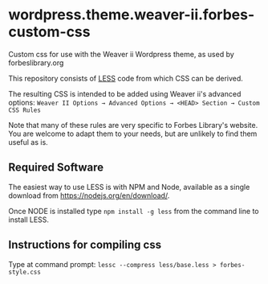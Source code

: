 wordpress.theme.weaver-ii.forbes-custom-css
===========================================

Custom css for use with the Weaver ii Wordpress theme, as used by
forbeslibrary.org

This repository consists of [LESS](http://lesscss.org/) code from which CSS can
be derived.

The resulting CSS is intended to be added using Weaver ii's advanced
options: `Weaver II Options → Advanced Options → <HEAD> Section → Custom CSS
Rules`

Note that many of these rules are very specific to Forbes Library's website.
You are welcome to adapt them to your needs, but are unlikely to find them
useful as is.

Required Software
-----------------
The easiest way to use LESS is with NPM and Node, available as a single download
from https://nodejs.org/en/download/.

Once NODE is installed type `npm install -g less` from the command line to
install LESS.

Instructions for compiling css
------------------------------
Type at command prompt:  `lessc --compress less/base.less > forbes-style.css`
